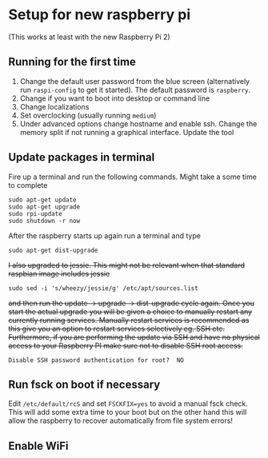 # Setup for new raspberry pi

(This works at least with the new Raspberry Pi 2)

## Running for the first time

1. Change the default user password from the blue screen (alternatively run `raspi-config` to get it started). The default password is `raspberry`.
2. Change if you want to boot into desktop or command line
3. Change localizations
4. Set overclocking (usually running `medium`)
5. Under advanced options change hostname and enable ssh. Change the memory split if not running a graphical interface. Update the tool

## Update packages in terminal

Fire up a terminal and run the following commands. Might take a some time to complete
```
sudo apt-get update
sudo apt-get upgrade
sudo rpi-update
sudo shutdown -r now
```
After the raspberry starts up again run a terminal and type
```
sudo apt-get dist-upgrade
```

~~I also upgraded to jessie. This might not be relevant when that standard raspbian image includes jessie~~

```
sudo sed -i 's/wheezy/jessie/g' /etc/apt/sources.list
```

~~and then run the update -> upgrade -> dist-upgrade cycle again.  Once you start the actual upgrade you will be given a choice to manually restart any currently running services. Manually restart services is recommended as this give you an option to restart services selectively eg. SSH etc. Furthermore, if you are performing the update via SSH and have no physical access to your Raspberry PI make sure not to disable SSH root access.~~

```
Disable SSH password authentication for root?  NO
```


## Run fsck on boot if necessary

Edit `/etc/default/rcS` and set `FSCKFIX=yes` to avoid a manual fsck
check. This will add some extra time to your boot but on the other
hand this will allow the raspberry to recover automatically from file
system errors!


## Enable WiFi


